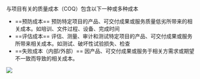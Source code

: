 与项目有关的质量成本（COQ）包含以下一种或多种成本
+ ==预防成本== 预防特定项目的产品、可交付成果或服务质量低劣所带来的相关成本。如培训、文件过程、设备、完成时间
+ ==评估成本== 评估、测量、审计和测试特定项目的产品、可交付成果或服务所带来相关成本。如测试、破坏性试验损失、检查
+ ==失败成本（内部/外部）== 因产品、可交付成果或服务于相关方需求或期望不一致而导致的相关成本。

![](https://raw.githubusercontent.com/a812305914/PMP/main/img/202210112007525.png)